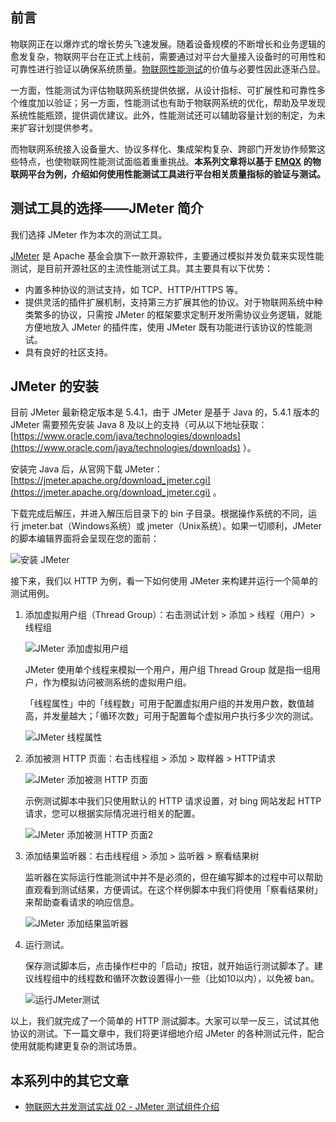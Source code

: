 ## 前言

物联网正在以爆炸式的增长势头飞速发展。随着设备规模的不断增长和业务逻辑的愈发复杂，物联网平台在正式上线前，需要通过对平台大量接入设备时的可用性和可靠性进行验证以确保系统质量。[物联网性能测试](https://www.emqx.com/zh/products/xmeter)的价值与必要性因此逐渐凸显。

一方面，性能测试为评估物联网系统提供依据，从设计指标、可扩展性和可靠性多个维度加以验证；另一方面，性能测试也有助于物联网系统的优化，帮助及早发现系统性能瓶颈，提供调优建议。此外，性能测试还可以辅助容量计划的制定，为未来扩容计划提供参考。

而物联网系统接入设备量大、协议多样化、集成架构复杂、跨部门开发协作频繁这些特点，也使物联网性能测试面临着重重挑战。**本系列文章将以基于 [EMQX](https://www.emqx.com/zh/products/emqx) 的物联网平台为例，介绍如何使用性能测试工具进行平台相关质量指标的验证与测试。**

## 测试工具的选择——JMeter 简介

我们选择 JMeter 作为本次的测试工具。

[JMeter](https://jmeter.apache.org) 是 Apache 基金会旗下一款开源软件，主要通过模拟并发负载来实现性能测试，是目前开源社区的主流性能测试工具。其主要具有以下优势：

- 内置多种协议的测试支持，如 TCP、HTTP/HTTPS 等。
- 提供灵活的插件扩展机制，支持第三方扩展其他的协议。对于物联网系统中种类繁多的协议，只需按 JMeter 的框架要求定制开发所需协议业务逻辑，就能方便地放入 JMeter 的插件库，使用 JMeter 既有功能进行该协议的性能测试。
- 具有良好的社区支持。

## JMeter 的安装

目前 JMeter 最新稳定版本是 5.4.1，由于 JMeter 是基于 Java 的，5.4.1 版本的 JMeter 需要预先安装 Java 8 及以上的支持（可从以下地址获取：[https://www.oracle.com/java/technologies/downloads](https://www.oracle.com/java/technologies/downloads) ）。

安装完 Java 后，从官网下载 JMeter：[https://jmeter.apache.org/download_jmeter.cgi](https://jmeter.apache.org/download_jmeter.cgi) 。

下载完成后解压，并进入解压后目录下的 bin 子目录。根据操作系统的不同，运行 jmeter.bat（Windows系统）或 jmeter（Unix系统）。如果一切顺利，JMeter 的脚本编辑界面将会呈现在您的面前：

![安装 JMeter](https://static.emqx.net/images/4609157fd7134937f961b7ea865b70a3.png)

接下来，我们以 HTTP 为例，看一下如何使用 JMeter 来构建并运行一个简单的测试用例。

1. 添加虚拟用户组（Thread Group）：右击测试计划 > 添加 > 线程（用户）> 线程组

   ![JMeter 添加虚拟用户组](https://static.emqx.net/images/30f13fb31cc91973b2b96331eb489caf.png)

   JMeter 使用单个线程来模拟一个用户，用户组 Thread Group 就是指一组用户，作为模拟访问被测系统的虚拟用户组。

   「线程属性」中的「线程数」可用于配置虚拟用户组的并发用户数，数值越高，并发量越大；「循环次数」可用于配置每个虚拟用户执行多少次的测试。

   ![JMeter 线程属性](https://static.emqx.net/images/912dd10b41740f7d96c24bbec526703f.png)

2. 添加被测 HTTP 页面：右击线程组 > 添加 > 取样器 > HTTP请求

   ![JMeter 添加被测 HTTP 页面](https://static.emqx.net/images/ea70b47f38d2dab43bb24315a8e1ed72.png)

   示例测试脚本中我们只使用默认的 HTTP 请求设置，对 bing 网站发起 HTTP 请求，您可以根据实际情况进行相关的配置。

   ![JMeter 添加被测 HTTP 页面2](https://static.emqx.net/images/cbe81f4bd52ef37b72e8ad9bea08c21f.png)

3. 添加结果监听器：右击线程组 > 添加 > 监听器 > 察看结果树

   监听器在实际运行性能测试中并不是必须的，但在编写脚本的过程中可以帮助直观看到测试结果，方便调试。在这个样例脚本中我们将使用「察看结果树」来帮助查看请求的响应信息。

   ![JMeter 添加结果监听器](https://static.emqx.net/images/c077ea6fea30948e41ca60e5aad2176b.png)

4. 运行测试。

   保存测试脚本后，点击操作栏中的「启动」按钮，就开始运行测试脚本了。建议线程组中的线程数和循环次数设置得小一些（比如10以内），以免被 ban。

   ![运行JMeter测试](https://static.emqx.net/images/f6f9b1200acc5db71be4a0e26aa8ba35.png)

以上，我们就完成了一个简单的 HTTP 测试脚本。大家可以举一反三，试试其他协议的测试。下一篇文章中，我们将更详细地介绍 JMeter 的各种测试元件，配合使用就能构建更复杂的测试场景。

## 本系列中的其它文章

- [物联网大并发测试实战 02 - JMeter 测试组件介绍](https://www.emqx.com/zh/blog/introduction-to-jmeter-test-components)
